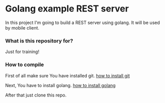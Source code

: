 # Golang example REST server #

In this project I'm going to build a REST server using golang. It will be used by mobile client.

### What is this repository for? ###

Just for training!

### How to compile ###

First of all make sure You have installed git.
[how to install git](https://git-scm.com/book/en/v2/Getting-Started-Installing-Git)

Next, You have to install golang.
[how to install golang](https://golang.org/doc/install)

After that just clone this repo.